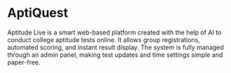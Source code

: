# AptiQuest
Aptitude Live is a smart web-based platform created with the help of AI to conduct college aptitude tests online. It allows group registrations, automated scoring, and instant result display. The system is fully managed through an admin panel, making test updates and time settings simple and paper-free.
